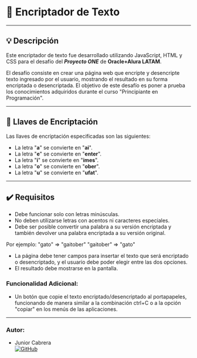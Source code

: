 # 🔏 Encriptador de Texto
---

## 💡 Descripción

Este encriptador de texto fue desarrollado utilizando JavaScript, HTML y CSS para el desafío del **_Proyecto ONE_** de **Oracle+Alura LATAM**.

El desafío consiste en crear una página web que encripte y desencripte texto ingresado por el usuario, mostrando el resultado en su forma encriptada o desencriptada. El objetivo de este desafío es poner a prueba los conocimientos adquiridos durante el curso "Principiante en Programación".

---

## 🔑 Llaves de Encriptación

Las llaves de encriptación especificadas son las siguientes:

- La letra "**a**" se convierte en "**ai**".
- La letra "**e**" se convierte en "**enter**".
- La letra "**i**" se convierte en "**imes**".
- La letra "**o**" se convierte en "**ober**".
- La letra "**u**" se convierte en "**ufat**".

---

## ✔️ Requisitos

- Debe funcionar solo con letras minúsculas.
- No deben utilizarse letras con acentos ni caracteres especiales.
- Debe ser posible convertir una palabra a su versión encriptada y también devolver una palabra encriptada a su versión original.

Por ejemplo:
"gato" => "gaitober"
"gaitober" => "gato"

- La página debe tener campos para insertar el texto que será encriptado o desencriptado, y el usuario debe poder elegir entre las dos opciones.
- El resultado debe mostrarse en la pantalla.

### Funcionalidad Adicional:

- Un botón que copie el texto encriptado/desencriptado al portapapeles, funcionando de manera similar a la combinación ctrl+C o a la opción "copiar" en los menús de las aplicaciones.

---

### Autor:
- Junior Cabrera <br>
[![GitHub](https://img.shields.io/badge/GitHub-100000?style=for-the-badge&logo=github&logoColor=white)](https://github.com/jcabrerav)  
